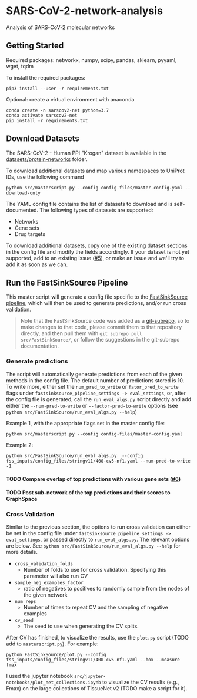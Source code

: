 # SARS-CoV-2-network-analysis
Analysis of SARS-CoV-2 molecular networks

## Getting Started
Required packages: networkx, numpy, scipy, pandas, sklearn, pyyaml, wget, tqdm

To install the required packages:

```
pip3 install --user -r requirements.txt
```
  
Optional: create a virtual environment with anaconda
```
conda create -n sarscov2-net python=3.7
conda activate sarscov2-net
pip install -r requirements.txt
```

## Download Datasets
The SARS-CoV-2 - Human PPI "Krogan" dataset is available in the [datasets/protein-networks](https://github.com/Murali-group/SARS-CoV-2-network-analysis/tree/master/datasets/protein-networks) folder. 

To download additional datasets and map various namespaces to UniProt IDs, use the following command
```
python src/masterscript.py --config config-files/master-config.yaml --download-only
```

The YAML config file contains the list of datasets to download and is self-documented. The following types of datasets are supported:
  - Networks
  - Gene sets
  - Drug targets

To download additional datasets, copy one of the existing dataset sections in the config file and modify the fields accordingly. If your dataset is not yet supported, add to an existing issue ([#5](https://github.com/Murali-group/SARS-CoV-2-network-analysis/issues/5)), or make an issue and we'll try to add it as soon as we can. 

## Run the FastSinkSource Pipeline
This master script will generate a config file specific to the [FastSinkSource pipeline](https://github.com/jlaw9/FastSinkSource/tree/no-ontology), which will then be used to generate predictions, and/or run cross validation.

> Note that the FastSinkSource code was added as a [git-subrepo](https://github.com/ingydotnet/git-subrepo), so to make changes to that code, please commit them to that repository directly, and then pull them with `git subrepo pull src/FastSinkSource/`, or follow the suggestions in the git-subrepo documentation.

### Generate predictions
The script will automatically generate predictions from each of the given methods in the config file. The default number of predictions stored is 10. To write more, either set the `num_pred_to_write` or `fator_pred_to_write` flags under `fastsinksource_pipeline_settings -> eval_settings`, or, after the config file is generated, call the `run_eval_algs.py` script directly and add either the `--num-pred-to-write` or `--factor-pred-to-write` options (see `python src/FastSinkSource/run_eval_algs.py --help`)

Example 1, with the appropriate flags set in the master config file:
```
python src/masterscript.py --config config-files/master-config.yaml 
```

Example 2:
```
python src/FastSinkSource/run_eval_algs.py  --config fss_inputs/config_files/stringv11/400-cv5-nf1.yaml --num-pred-to-write -1
```

#### TODO Compare overlap of top predictions with various gene sets ([#6](https://github.com/Murali-group/SARS-CoV-2-network-analysis/issues/6))
#### TODO Post sub-network of the top predictions and their scores to GraphSpace
### Cross Validation
Similar to the previous section, the options to run cross validation can either be set in the config file under `fastsinksource_pipeline_settings -> eval_settings`, or passed directly to `run_eval_algs.py`. The relevant options are below. See `python src/FastSinkSource/run_eval_algs.py --help` for more details.
  - `cross_validation_folds`
    - Number of folds to use for cross validation. Specifying this parameter will also run CV
  - `sample_neg_examples_factor`
    - ratio of negatives to positives to randomly sample from the nodes of the given network
  - `num_reps`
    - Number of times to repeat CV and the sampling of negative examples
  - `cv_seed`
    - The seed to use when generating the CV splits. 

After CV has finished, to visualize the results, use the `plot.py` script (TODO add to `masterscript.py`). For example:
```
python FastSinkSource/plot.py --config fss_inputs/config_files/stringv11/400-cv5-nf1.yaml --box --measure fmax
```

I used the jupyter notebook `src/jupyter-notebooks/plot_net_collections.ipynb` to visualize the CV results (e.g., Fmax) on the large collections of TissueNet v2 (TODO make a script for it).
